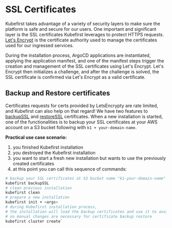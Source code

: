 # SSL Certificates

Kubefirst takes advantage of a variety of security layers to make sure the platform is safe and secure for our users. One
important and significant layer is the SSL certificates Kubefirst leverages to protect HTTPS requests. 
[Let's Encrypt](https://letsencrypt.org) is the certificate authority used to manage the certificates used for our
ingressed services.

During the installation process, ArgoCD applications are instantiated, applying the application manifest, and one of the
manifest steps trigger the creation and management of the SSL certificates using Let's Encrypt. Let's Encrypt then 
initializes a challenge, and after the challenge is solved, the SSL certificate is confirmed via Let's Encrypt as a valid
certificate.

## Backup and Restore certificates

Certificates requests for certs provided by LetsEncrypty are rate limited, and Kubefirst can also help on that regard! We have two features to 
[backupSSL](../tooling/kubefirst-cli.md) and [restoreSSL](../tooling/kubefirst-cli.md) certificates. When a new 
installation is started, one of the functionalities is to backup your SSL certificates at your AWS account on a S3 
bucket following with `k1 + your-domain-name`.

**Practical use case scenario:**

1. you finished Kubefirst installation
2. you destroyed the Kubefirst installation
3. you want to start a fresh new installation but wants to use the previously created certificates
4. at this point you can call this sequence of commands: 

```bash
# backup your SSL certificates at S3 bucket name "k1-your-domain-name"
kubefirst backupSSL
# clean previous installation
kubefirst clean
# prepare a new installation
kubefirst init + <args>
# during Kubefirst installation process,
# the installation will load the backup certificates and use it to avoid issuing new certificates.
# no manual changes are necessary for certificate backup restore
kubefirst cluster create`
```
